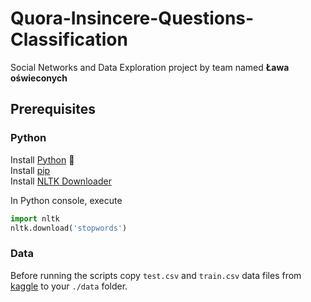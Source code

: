 # Quora-Insincere-Questions-Classification

Social Networks and Data Exploration project by team named **Ława oświeconych**

## Prerequisites

### Python

Install [Python](https://www.python.org/downloads/) 🐍 <br>
Install [pip](https://pip.pypa.io/en/stable/) <br>
Install [NLTK Downloader](https://www.nltk.org/data.html)

In Python console, execute
```python
import nltk
nltk.download('stopwords')
```
### Data

Before running the scripts copy `test.csv` and `train.csv` data files from [kaggle](https://www.kaggle.com/c/quora-insincere-questions-classification/data) to your `./data` folder.


  

